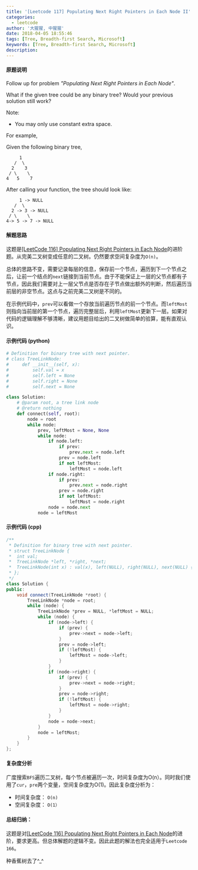 ```yaml
---
title: '[Leetcode 117] Populating Next Right Pointers in Each Node II'
categories:
  - leetcode
author: '大猩猩, 中猩猩'
date: 2018-04-05 18:55:46
tags: [Tree, Breadth-first Search, Microsoft]
keywords: [Tree, Breadth-first Search, Microsoft]
description:
---
```


#### 原题说明
Follow up for problem *"Populating Next Right Pointers in Each Node"*.

What if the given tree could be any binary tree? Would your previous solution still work?

Note:

- You may only use constant extra space.

For example,

Given the following binary tree,

         1
       /  \
      2    3
     / \    \
    4   5    7
After calling your function, the tree should look like:

         1 -> NULL
       /  \
      2 -> 3 -> NULL
     / \    \
    4-> 5 -> 7 -> NULL

#### 解题思路
这题是[[LeetCode 116] Populating Next Right Pointers in Each Node](/Leetcode-116-Populating-Next-Right-Pointers-in-Each-Node)的进阶题。从完美二叉树变成任意的二叉树。仍然要求空间复杂度为`O(n)`。

总体的思路不变，需要记录每层的信息，保存前一个节点，遍历到下一个节点之后，让前一个结点的`next`链接到当前节点。由于不能保证上一层的父节点都有子节点，因此我们需要对上一层父节点是否存在子节点做出额外的判断，然后遍历当前层的非空节点。这点与之前完美二叉树是不同的。

在示例代码中，`prev`可以看做一个存放当前遍历节点的前一个节点。而`leftMost`则指向当前层的第一个节点，遍历完整层后，利用`leftMost`更新下一层。如果对代码的逻辑理解不够清晰，建议用题目给出的二叉树做简单的验算，能有直观认识。

#### 示例代码 (python)
```python
# Definition for binary tree with next pointer.
# class TreeLinkNode:
#     def __init__(self, x):
#         self.val = x
#         self.left = None
#         self.right = None
#         self.next = None

class Solution:
    # @param root, a tree link node
    # @return nothing
    def connect(self, root):
        node = root
        while node:
            prev, leftMost = None, None
            while node:
                if node.left:
                    if prev:
                        prev.next = node.left
                    prev = node.left
                    if not leftMost:
                        leftMost = node.left
                if node.right:
                    if prev:
                        prev.next = node.right
                    prev = node.right
                    if not leftMost:
                        leftMost = node.right
                node = node.next
            node = leftMost

```

#### 示例代码 (cpp)
```cpp
/**
 * Definition for binary tree with next pointer.
 * struct TreeLinkNode {
 *  int val;
 *  TreeLinkNode *left, *right, *next;
 *  TreeLinkNode(int x) : val(x), left(NULL), right(NULL), next(NULL) {}
 * };
 */
class Solution {
public:
    void connect(TreeLinkNode *root) {
        TreeLinkNode *node = root;
        while (node) {
            TreeLinkNode *prev = NULL, *leftMost = NULL;
            while (node) {
                if (node->left) {
                    if (prev) {
                        prev->next = node->left;
                    }
                    prev = node->left;
                    if (!leftMost) {
                        leftMost = node->left;
                    }
                }
                if (node->right) {
                    if (prev) {
                        prev->next = node->right;
                    }
                    prev = node->right;
                    if (!leftMost) {
                        leftMost = node->right;
                    }
                }
                node = node->next;
            }
            node = leftMost;
        }
    }
};
```

#### 复杂度分析
广度搜索`BFS`遍历二叉树，每个节点被遍历一次，时间复杂度为O(n）。同时我们使用了`cur`，`pre`两个变量，空间复杂度为O(1)。因此复杂度分析为：

- 时间复杂度： `O(n)`
- 空间复杂度： `O(1）`

#### 总结归纳：
这题是对[[LeetCode 116] Populating Next Right Pointers in Each Node](/Leetcode-116-Populating-Next-Right-Pointers-in-Each-Node)的进阶，要求更高。但总体解题的逻辑不变。因此此题的解法也完全适用于`Leetcode 166`。

种香蕉树去了^_^

